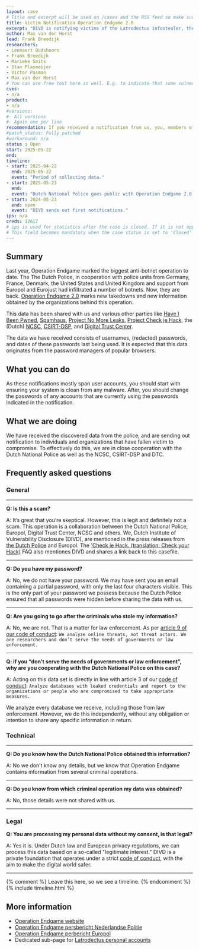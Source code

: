 ```yaml
---
layout: case
# Title and excerpt will be used on /cases and the RSS feed so make sure they reflect the case well
title: Victim Notification Operation Endgame 2.0
excerpt: "DIVD is notifying victims of the Latrodectus infostealer, the evolution of IcedID. We are notifying victims that where identified as a part of Operation Endgame 2.0. If you receive a notification, please read the instructions carefully."
author: Max van der Horst
lead: Frank Breedijk
researchers:
- Lennaert Oudshoorn
- Frank Breedijk
- Marieke Smits
- Stan Plasmeijer
- Victor Pasman
- Max van der Horst
# You can use free text here as well. E.g. to indicate that some vulnerabilities don't have CVEs assigned (yet).
cves:
- n/a
product:
- n/a
#versions:
#- All versions
#- Again one per line
recommendation: If you received a notification from us, you, members of your organization or your customers had their password stolen or system infected by the Latradectus infostealer. Detailed recommendations are found below.
#patch_status: Fully patched
#workaround: n/a
status : Open
start: 2025-05-22
end:
timeline:
- start: 2025-04-22
  end: 2025-05-22
  event: "Period of collecting data."
- start: 2025-05-23
  end:
  event: "Dutch National Police goes public with Operation Endgame 2.0."
- start: 2024-05-23
  end: open
  event: "DIVD sends out first notifications."
ips: n/a
creds: 12617
# ips is used for statistics after the case is closed. If it is not applicable, you can set IPs to n/a (e.g. stolen credentials)
# This field becomes mandatory when the case status is set to 'Closed'
---
```

## Summary

Last year, Operation Endgame marked the biggest anti-botnet operation to date. The The Dutch Police, in cooperation with police units from Germany, France, Denmark, the United States and United Kingdom and support from Europol and Eurojust had infiltrated a number of botnets. Now, they are back. [Operation Endgame 2.0](https://www.politie.nl/nieuws/2025/mei/22/11-internationale-politiediensten-pakken-met-operation-endgame-door-in-bestrijding-ransomware.html) marks new takedowns and new information obtained by the organizations behind this operation.

This data has been shared with us and various other parties like [Have I Been Pwned](https://haveibeenpwned.com/), [Spamhaus](https://www.spamhaus.org/resource-hub/malware/operation-endgame-botnets-disrupted-after-international-action/), [Project No More Leaks](https://www.politie.nl/onderwerpen/no-more-leaks.html), [Project Check je Hack](https://www.politie.nl/informatie/checkjehack.html), the (Dutch) [NCSC](https://ncsc.nl),  [CSIRT-DSP](https://csirtdsp.nl/), and [Digital Trust Center](https://www.digitaltrustcenter.nl/).

The data we have received consists of usernames, (redacted) passwords, and dates of these passwords last being used. It is expected that this data originates from the password managers of popular browsers.

## What you can do

As these notifications mostly span user accounts, you should start with ensuring your system is clean from any malware. After, you should change the passwords of any accounts that are currently using the passwords indicated in the notification.

## What we are doing

We have received the discovered data from the police, and are sending out notification to individuals and organizations that have fallen victim to compromise. To effectively do this, we are in close cooperation with the Dutch National Police as well as the NCSC, CSIRT-DSP and DTC.

## Frequently asked questions

### General

---

**Q: Is this a scam?**

A: It’s great that you’re skeptical. However, this is legit and definitely not a scam. This operation is a collaboration between the Dutch National Police, Europol, Digital Trust Center, NCSC and others. We, Dutch Institute of Vulnerability Disclosure (DIVD), are mentioned in the press releases from [the Dutch Police](https://www.politie.nl/endgame) and Europol. The ['Check je Hack. (translation: Check your Hack)](https://www.politie.nl/informatie/veel-gestelde-vragen-over-check-je-hack.html) FAQ also mentiones DIVD and shares a link back to this casefile.

---

**Q: Do you have my password?**

A: No, we do not have your password.
We may have sent you an email containing a partial password, with only the last four characters visible. This is the only part of your password we possess because the Dutch Police ensured that all passwords were hidden before sharing the data with us.

---

**Q: Are you going to go after the criminals who stole my information?**

A: No, we are not. That is a matter for law enforcement. As per [article 9 of our code of conduct](https://www.divd.nl/code): `We analyze online threats, not threat actors. We are researchers and don’t serve the needs of governments or law enforcement.`

---

**Q: if you “don’t serve the needs of governments or law enforcement”, why are you cooperating with the Dutch National Police on this case?**


A: Acting on this data set is directly in line with article 3 of our [code of conduct](https://www.divd.nl/code): `Analyze databases with leaked credentials and report to the organizations or people who are compromised to take appropriate measures.`

We analyze every database we receive, including those from law enforcement. However, we do this independently, without any obligation or intention to share any specific information in return.



### Technical

---

**Q: Do you know how the Dutch National Police obtained this information?**

A: No we don’t know any details, but we know that Operation Endgame contains information from several criminal operations.

---

**Q:  Do you know from which criminal operation my data was obtained?**

A: No, those details were not shared with us.

---

### Legal

**Q: You are processing my personal data without my consent, is that legal?**

A: Yes it is. Under Dutch law and European privacy regulations, we can process this data based on a so-called "legitimate interest." DIVD is a private foundation that operates under a strict [code of conduct](https://www.divd.nl/code), with the aim to make the digital world safer.

---

{% comment %}  Leave this here, so we see a timeline. {% endcomment %}
{% include timeline.html %}


## More information
* [Operation Endgame website](https://www.operation-endgame.com)
* [Operation Endgame persbericht Nederlandse Politie](https://www.politie.nl/nieuws/2025/mei/22/11-internationale-politiediensten-pakken-met-operation-endgame-door-in-bestrijding-ransomware.html)
* [Operation Endgame perbericht Europol](https://www.europol.europa.eu/media-press/newsroom/news/operation-endgame-strikes-again-ransomware-kill-chain-broken-its-source)
* Dedicated sub-page for [Latrodectus personal accounts](/DIVD-2025-00018/personal-latordectus-account/)
